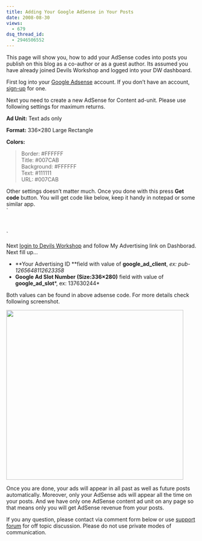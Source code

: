 ```yaml
---
title: Adding Your Google AdSense in Your Posts
date: 2008-08-30
views:
  - 679
dsq_thread_id:
  - 2946506552
---
```

This page will show you, how to add your AdSense codes into posts you publish on this blog as a co-author or as a guest author. Its assumed you have already joined Devils Workshop and logged into your DW dashboard.

First log into your <a href="https://www.google.com/adsense/" onclick="_gaq.push(['_trackEvent', 'outbound-article', 'https://www.google.com/adsense/', 'Google Adsense']);" >Google Adsense</a> account. If you don&#8217;t have an account, <a href="https://www.google.com/adsense/" onclick="_gaq.push(['_trackEvent', 'outbound-article', 'https://www.google.com/adsense/', 'sign-up']);" >sign-up</a> for one.

Next you need to create a new AdSense for Content ad-unit. Please use following settings for maximum returns.

**Ad Unit:** Text ads only

**Format:** 336&#215;280 Large Rectangle

**Colors:**

> Border: #FFFFFF  
> Title: #007CAB  
> Background: #FFFFFF  
> Text: #111111  
> URL: #007CAB

Other settings doesn&#8217;t matter much. Once you done with this press **Get code** button. You will get code like below, keep it handy in notepad or some similar app.  
`<script type="text/javascript"><!--<br />
google_ad_client = "pub-1265648112623358";<br />
/* 468x60, created 1/31/08 */<br />
google_ad_slot = "1376302447";<br />
google_ad_width = 468;<br />
google_ad_height = 60;<br />
//--><br />
</script><br />
<script type="text/javascript"<br />
src="http://pagead2.googlesyndication.com/pagead/show_ads.js"><br />
</script><br />
`

Next [login to Devils Workshop][1] and follow My Advertising link on Dashborad. Next fill up&#8230;

  * **Your Advertising ID **field with value of **google\_ad\_client**, *ex: pub-1265648112623358*
  * **Google Ad Slot Number (Size:336&#215;280)** field with value of **google\_ad\_slot***, ex: 137630244*

Both values can be found in above adsense code. For more details check following screenshot.

[<img class="alignnone size-full wp-image-1741" title="devils-workshop-your-adsense-ads-in-you-posts" src="http://cdn.devilsworkshop.org/files/2008/08/devils-workshop-your-adsense-ads-in-you-posts.jpg" alt="" width="468" height="448" />][2]

Once you are done, your ads will appear in all past as well as future posts automatically. Moreover, only your AdSense ads will appear all the time on your posts. And we have only one AdSense content ad unit on any page so that means only you will get AdSense revenue from your posts.

If you any question, please contact via comment form below or use [support forum][3] for off topic discussion. Please do not use private modes of communication.

 [1]: http://devilsworkshop.org/wp-login.php
 [2]: http://cdn.devilsworkshop.org/files/2008/08/devils-workshop-your-adsense-ads-in-you-posts.jpg
 [3]: http://devilsworkshop.org/forum/
